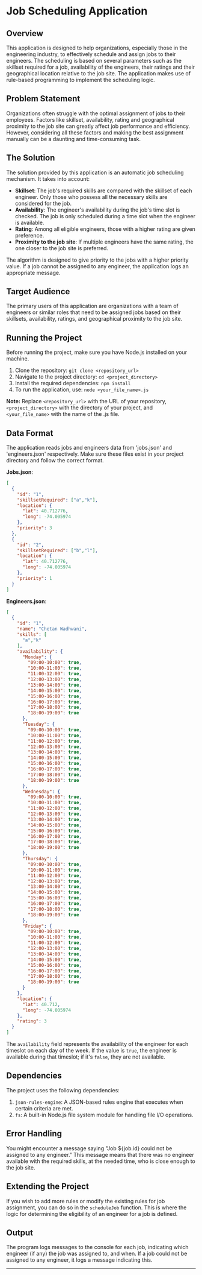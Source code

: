 # Job Scheduling Application

## Overview

This application is designed to help organizations, especially those in the engineering industry, to effectively schedule and assign jobs to their engineers. The scheduling is based on several parameters such as the skillset required for a job, availability of the engineers, their ratings and their geographical location relative to the job site. The application makes use of rule-based programming to implement the scheduling logic.

## Problem Statement

Organizations often struggle with the optimal assignment of jobs to their employees. Factors like skillset, availability, rating and geographical proximity to the job site can greatly affect job performance and efficiency. However, considering all these factors and making the best assignment manually can be a daunting and time-consuming task. 

## The Solution

The solution provided by this application is an automatic job scheduling mechanism. It takes into account:

- **Skillset**: The job's required skills are compared with the skillset of each engineer. Only those who possess all the necessary skills are considered for the job.
- **Availability**: The engineer's availability during the job's time slot is checked. The job is only scheduled during a time slot when the engineer is available.
- **Rating**: Among all eligible engineers, those with a higher rating are given preference.
- **Proximity to the job site**: If multiple engineers have the same rating, the one closer to the job site is preferred. 

The algorithm is designed to give priority to the jobs with a higher priority value. If a job cannot be assigned to any engineer, the application logs an appropriate message.

## Target Audience

The primary users of this application are organizations with a team of engineers or similar roles that need to be assigned jobs based on their skillsets, availability, ratings, and geographical proximity to the job site.

## Running the Project

Before running the project, make sure you have Node.js installed on your machine.

1. Clone the repository: `git clone <repository_url>`
2. Navigate to the project directory: `cd <project_directory>`
3. Install the required dependencies: `npm install`
4. To run the application, use: `node <your_file_name>.js`

**Note:** Replace `<repository_url>` with the URL of your repository, `<project_directory>` with the directory of your project, and `<your_file_name>` with the name of the .js file.

## Data Format

The application reads jobs and engineers data from 'jobs.json' and 'engineers.json' respectively. Make sure these files exist in your project directory and follow the correct format.

**Jobs.json**:

```json
[
  {
    "id": "1",
    "skillsetRequired": ["a","k"],
    "location": {
      "lat": 40.712776,
      "long": -74.005974
    },
    "priority": 3
  },
  {
    "id": "2",
    "skillsetRequired": ["b","l"],
    "location": {
      "lat": 40.712776,
      "long": -74.005974
    },
    "priority": 1
  }
]
```

**Engineers.json**:

```json
[
  {
    "id": "1",
    "name": "Chetan Wadhwani",
    "skills": [
      "a","k"
    ],
    "availability": {
      "Monday": {
        "09:00-10:00": true,
        "10:00-11:00": true,
        "11:00-12:00": true,
        "12:00-13:00": true,
        "13:00-14:00": true,
        "14:00-15:00": true,
        "15:00-16:00": true,
        "16:00-17:00": true,
        "17:00-18:00": true,
        "18:00-19:00": true
      },
      "Tuesday": {
        "09:00-10:00": true,
        "10:00-11:00": true,
        "11:00-12:00": true,
        "12:00-13:00": true,
        "13:00-14:00": true,
        "14:00-15:00": true,
        "15:00-16:00": true,
        "16:00-17:00": true,
        "17:00-18:00": true,
        "18:00-19:00": true
      },
      "Wednesday": {
        "09:00-10:00": true,
        "10:00-11:00": true,
        "11:00-12:00": true,
        "12:00-13:00": true,
        "13:00-14:00": true,
        "14:00-15:00": true,
        "15:00-16:00": true,
        "16:00-17:00": true,
        "17:00-18:00": true,
        "18:00-19:00": true
      },
      "Thursday": {
        "09:00-10:00": true,
        "10:00-11:00": true,
        "11:00-12:00": true,
        "12:00-13:00": true,
        "13:00-14:00": true,
        "14:00-15:00": true,
        "15:00-16:00": true,
        "16:00-17:00": true,
        "17:00-18:00": true,
        "18:00-19:00": true
      },
      "Friday": {
        "09:00-10:00": true,
        "10:00-11:00": true,
        "11:00-12:00": true,
        "12:00-13:00": true,
        "13:00-14:00": true,
        "14:00-15:00": true,
        "15:00-16:00": true,
        "16:00-17:00": true,
        "17:00-18:00": true,
        "18:00-19:00": true
      }
    },
    "location": {
      "lat": 40.712,
      "long": -74.005974
    },
    "rating": 3
  }
]
```

The `availability` field represents the availability of the engineer for each timeslot on each day of the week. If the value is `true`, the engineer is available during that timeslot; if it's `false`, they are not available.


## Dependencies

The project uses the following dependencies:

1. `json-rules-engine`: A JSON-based rules engine that executes when certain criteria are met.
2. `fs`: A built-in Node.js file system module for handling file I/O operations.

## Error Handling

You might encounter a message saying "Job ${job.id} could not be assigned to any engineer." This message means that there was no engineer available with the required skills, at the needed time, who is close enough to the job site. 

## Extending the Project

If you wish to add more rules or modify the existing rules for job assignment, you can do so in the `scheduleJob` function. This is where the logic for determining the eligibility of an engineer for a job is defined.

## Output

The program logs messages to the console for each job, indicating which engineer (if any) the job was assigned to, and when. If a job could not be assigned to any engineer, it logs a message indicating this.

---
